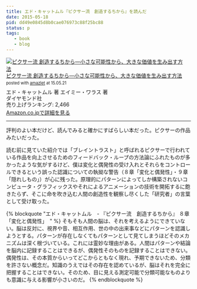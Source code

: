 ```yaml
---
title: エド・キャットムル『ピクサー流　創造するちから』を読んだ
date: 2015-05-18
pid: dd49e0845d8b0cae076973c88f25bc88
status: p
tags:
   - book
   - blog
---
```


<div class="amazlet-box" style="margin-bottom:0px;"><div class="amazlet-image" style="float:left;margin:0px 12px 1px 0px;"><a href="http://www.amazon.co.jp/exec/obidos/ASIN/4478016380/dotimpact-22/ref=nosim/" name="amazletlink" target="_blank"><img src="http://ecx.images-amazon.com/images/I/510qa3oLqUL._SL160_.jpg" alt="ピクサー流 創造するちから―小さな可能性から、大きな価値を生み出す方法" style="border: none;" /></a></div><div class="amazlet-info" style="line-height:120%; margin-bottom: 10px"><div class="amazlet-name" style="margin-bottom:10px;line-height:120%"><a href="http://www.amazon.co.jp/exec/obidos/ASIN/4478016380/dotimpact-22/ref=nosim/" name="amazletlink" target="_blank">ピクサー流 創造するちから―小さな可能性から、大きな価値を生み出す方法</a><div class="amazlet-powered-date" style="font-size:80%;margin-top:5px;line-height:120%">posted with <a href="http://www.amazlet.com/" title="amazlet" target="_blank">amazlet</a> at 15.05.21</div></div><div class="amazlet-detail">エド・キャットムル 著 エイミー・ワラス 著 <br />ダイヤモンド社 <br />売り上げランキング: 2,466<br /></div><div class="amazlet-sub-info" style="float: left;"><div class="amazlet-link" style="margin-top: 5px"><a href="http://www.amazon.co.jp/exec/obidos/ASIN/4478016380/dotimpact-22/ref=nosim/" name="amazletlink" target="_blank">Amazon.co.jpで詳細を見る</a></div></div></div><div class="amazlet-footer" style="clear: left"></div></div>

----

評判のよい本だけど、読んでみると確かにすばらしい本だった。ピクサーの作品みたいだった。

読む前に見ていた紹介では「ブレイントラスト」と呼ばれるピクサーで行われている作品を向上させるためのフィードバック・ループの方法論にふれたものが多かったような気がするけど、僕は変化と偶発性の受け入れとそれらをコントロールできるという誤った認識についての執拗な警告（８章「変化と偶発性」・９章「隠れしもの」）が心に残った。原理的にパターンによってしか構築されないコンピュータ・グラフィックスやそれによるアニメーションの技術を開拓するに飽きたらず、そこに命を吹き込む人間の創造性を観察し尽くした「研究者」の言葉として受け取った。

{% blockquote "エド・キャットムル　- 『ピクサー流　創造するちから』 ８章「変化と偶発性」　" %}
そもそも人間の脳は、それを考えるようにできていない。脳は反対に、視界や音、相互作用、世の中の出来事などにパターンを認識しようとする。パターンが存在しなくてもパターンとして見てしまうほどそのメカニズムは深く根づいている。これには霊妙な理由がある。人間はパターンや結論を脳内に記録することはできるが、偶発性そのものを記録することはできない。偶発性は、その本質からいってどこからともなく現れ、予期できないため、分類を許さない概念だ。知識のうえではその存在を認めているが、脳はそれを完全に把握することはできない。そのため、目に見える測定可能で分類可能なものよりも意識に与える影響が小さいのだ。
{% endblockquote %}

